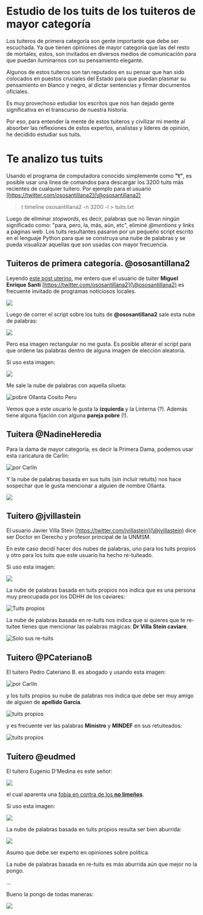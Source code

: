 # Estudio de los tuits de los tuiteros de mayor categoría

Los tuiteros de primera categoría son gente importante que debe ser escuchada.
Ya que tienen opiniones de mayor categoría que las del resto de mortales,
estos,
son invitados en diversos medios de comunicación para que puedan iluminarnos
con su pensamiento elegante.

Algunos de estos tuiteros son tan reputados en su pensar que han sido colocados
en puestos cruciales del Estado para que puedan plasmar su pensamiento en
blanco y negro, al dictar sentencias y firmar documentos oficiales.

Es muy provechoso estudiar los escritos que nos han dejado gente significativa
en el transcurso de nuestra historia. 

Por eso, para entender la mente de estos tuiteros y civilizar mi mente al
absorber las reflexiones de estos expertos, analistas y líderes de opinión, he
decidido estudiar sus tuits.

# Te analizo tus tuits
Usando el programa de computadora conocido simplemente como **"t"**, es posible
usar una línea de comandos para descargar los 3200 tuits más recientes de
cualquier tuitero. Por ejemplo para el usuario
[https://twitter.com/ososantillana2](\@ososantillana2)

> t timeline ososantillana2 -n 3200 -l > tuits.txt

Luego de eliminar *stopwords*, es decir, palabras que no llevan ningún
significado como: "para, pero, la, más, aún, etc", eliminé *@mentions* y links
a páginas web. 
Los tuits resultantes pasaron por un pequeño script escrito en el lenguaje
Python para que se construya una
nube de palabras y se pueda visualizar aquellas que son usadas con mayor
frecuencia.

## Tuiteros de primera categoría. @ososantillana2
Leyendo [este post uterino](http://utero.pe/2015/04/08/para-ver-quien-es-quien-una-breve-seleccion-de-algunos-tuits-del-opinante-favorito-de-las-mineras-el-oso-santillana/), me entero que el usuario de tuiter 
**Miguel Enrique Santi** [https://twitter.com/ososantillana2](\@ososantillana2)
es frecuente invitado de programas noticiosos locales.

![](images/2015-04-11_santi1.png)

Luego de correr el script sobre los tuits de **@ososantillana2** sale esta nube
de palabras:

![](images/2015-04-11_santi2.png)

Pero esa imagen rectangular no me gusta. Es posible alterar el script para que
ordene las palabras dentro de alguna imagen de elección aleatoria.

Si uso esta imagen:

![](images/2015-04-11_peter.png)

Me sale la nube de palabras con aquella silueta:

![pobre Ollanta Cosito Peru](images/2015-04-11_santi3.png)

Vemos que a este usuario le gusta la **izquierda** y la Linterna (?). Además
tiene alguna fijación con alguna **pareja pobre** (!).


## Tuitera @NadineHeredia
Para la dama de mayor categoría, es decir la Primera Dama, podemos usar esta
caricatura de Carlín:

![por Carlín](images/2015-04-11_nadine_caricatura.png)

Y la nube de palabras basada en sus tuits (sin incluir retuits) 
nos hace sospechar que le gusta
mencionar a alguien de nombre Ollanta.

![](images/2015-04-11_nadine1.png)

## Tuitero @jvillastein
El usuario Javier Villa Stein [https://twitter.com/jvillastein](\@jvillastein)
dice ser Doctor en Derecho y profesor principal de la UNMSM.

En este caso decidí hacer dos nubes de palabras, uno para los tuits propios y
otro para los tuits que este usuario ha hecho re-tuiteado.

Si uso esta imagen:

![](images/2015-04-11_jvillastein.png)

La nube de palabras basada en tuits propios nos indica que es una persona
muy preocupada por los DDHH de los caviares:

![Tuits propios](images/2015-04-11_jvillastein1.png)

La nube de palabras basada en re-tuits nos indica que si quieres que te
re-tuitee tienes que mencionar las palabras mágicas: **Dr Villa Stein
caviare**.

![Solo sus re-tuits](images/2015-04-11_jvillastein2.png)

## Tuitero @PCaterianoB
El tuitero Pedro Cateriano B. es abogado y usando esta imagen:

![por Carlín](images/2015-04-11_cateriano_caricatura.png)

y los tuits propios su nube de palabras nos indica que debe ser muy amigo de
alguien de **apellido García**.

![tuits propios](images/2015-04-11_cateriano1.png)

y es frecuente ver las palabras **Ministro** y **MINDEF** en sus retuiteados:

![tuits propios](images/2015-04-11_cateriano2.png)

## Tuitero @eudmed
El tuitero Eugenio D\'Medina es este señor:

![](images/2015-04-11_eudmed1.png)

el cual aparenta una [fobia en contra de los **no limeños**](http://utero.pe/2015/04/10/son-limenos-los-shipibos-si-no-lo-son-no-tienen-derechos-este-analista-plantea-el-insolito-dilema/).

Si uso esta imagen:

![](images/2015-04-11_eudmed0.png)

La nube de palabras basada en tuits propios resulta ser bien aburrida:

![](images/2015-04-11_eudmed2.png)

Asumo que debe ser experto en opiniones sobre política.

La nube de palabras basada en re-tuits es más aburrida aún que mejor no la
pongo.


...

Bueno la pongo de todas maneras:

![](images/2015-04-11_eudmed3.png)
